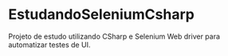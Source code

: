 # EstudandoSeleniumCsharp
Projeto de estudo utilizando CSharp e Selenium Web driver para automatizar testes de UI.
